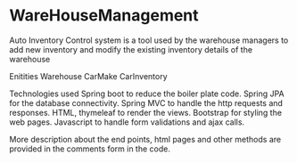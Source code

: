 # WareHouseManagement

Auto Inventory Control system is a tool used by the warehouse managers to add new inventory and modify the existing inventory details of the warehouse

Enitities
Warehouse
CarMake
CarInventory

Technologies used
  Spring boot to reduce the boiler plate code.
  Spring JPA for the database connectivity.
  Spring MVC to handle the http requests and responses.
  HTML, thymeleaf to render the views.
  Bootstrap for styling the web pages.
  Javascript to handle form validations and ajax calls.

More description about the end points, html pages and other methods are provided in the comments form in the code.
